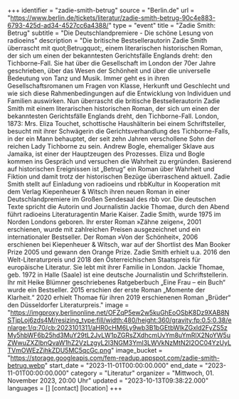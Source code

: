+++
identifier = "zadie-smith-betrug"
source = "Berlin.de"
url = "https://www.berlin.de/tickets/literatur/zadie-smith-betrug-90c4e883-6793-425d-ad34-4527cc6a4388/"
type = "event"
title = "Zadie Smith: Betrug"
subtitle = "Die Deutschlandpremiere - Die schöne Lesung von radioeins"
description = "Die britische Bestsellerautorin Zadie Smith überrascht mit quot;Betrugquot;, einem literarischen historischen Roman, der sich um einen der bekanntesten Gerichtsfälle Englands dreht: den Tichborne-Fall.
Sie hat über die Gesellschaft im London der 70er Jahre geschrieben, über das Wesen der Schönheit und über die universelle Bedeutung von Tanz und Musik. Immer geht es in ihren Gesellschaftsromanen um Fragen von Klasse, Herkunft und Geschlecht und wie sich diese Rahmenbedingungen auf die Entwicklung von Individuen und Familien auswirken. Nun überrascht die britische Bestsellerautorin Zadie Smith mit einem literarischen historischen Roman, der sich um einen der bekanntesten Gerichtsfälle Englands dreht, den Tichborne-Fall.
London, 1873: Mrs. Eliza Touchet, schottische Haushälterin bei einem Schriftsteller, besucht mit ihrer Schwägerin die Gerichtsverhandlung des Tichborne-Falls, in der ein Mann behauptet, der seit zehn Jahren verschollene Sohn der reichen Lady Tichborne zu sein. Andrew Bogle, ehemaliger Sklave aus Jamaika, ist einer der Hauptzeugen des Prozesses. Eliza und Bogle kommen ins Gespräch und versuchen die Wahrheit zu ergründen. Basierend auf historischen Ereignissen ist „Betrug“ ein Roman über Wahrheit und Fiktion und damit trotz der historischen Bezüge überraschend aktuell.
Zadie Smith stellt auf Einladung von radioeins und rbbKultur in Kooperation mit dem Verlag Kiepenheuer & Witsch ihren neuen Roman in einer Deutschlandpremiere im Großen Sendesaal des rbb vor. Die deutschen Texte spricht die Autorin und Journalistin Jackie Thomae, durch den Abend führt radioeins Literaturagentin Marie Kaiser.
Zadie Smith, wurde 1975 im Norden Londons geboren. Ihr erster Roman »Zähne zeigen«, 2001 erschienen, wurde mit zahlreichen Preisen ausgezeichnet und ein internationaler Bestseller. Der Roman »Von der Schönheit«, 2006 erschienen bei Kiepenheuer & Witsch, war auf der Shortlist des Man Booker Prize 2005 und gewann den Orange Prize. Zadie Smith erhielt u.a. 2016 den Welt-Literaturpreis und 2018 den Österreichischen Staatspreis für europäische Literatur. Sie lebt mit ihrer Familie in London.
Jackie Thomae, geb. 1972 in Halle (Saale) ist eine deutsche Journalistin und Schriftstellerin. Ihr mit Heike Blümner geschriebenes Ratgeberbuch „Eine Frau – ein Buch“ wurde ein Bestseller. 2015 erschien der erste Roman „Momente der Klarheit.“ 2020 erhielt Thomae für ihren 2019 erschienenen Roman „Brüder“ den Düsseldorfer Literaturpreis."
image = "https://imgproxy.berlinonline.net/OFZqP5ew2w5kuGhEoOSbK8Dz9XAB8NSTjpLoj6zds4M/resizing_type:fill/width:480/height:360/gravity:fp:0.5:0.38/enlarge:1/q:70/cb:2023101311/aHR0cHM6Ly9wb3B1bGEtbWlkZGxld2FyZS5zMy5hbWF6b25hd3MuY29tL2JvLW1pZGRsZXdhcmUvYm8uYmRlX2NoYW5uZWwuZXZlbnQvaW1hZ2VzLzgyL2I3NGM3YmI3LWVkNzMtN2I2OC04YzUyLTVmOWEzZjhkZDU5MC5qcGc.png"
image_bucket = "https://storage.googleapis.com/fem-readup.appspot.com/zadie-smith-betrug.webp"
start_date = "2023-11-01T00:00:00.000"
end_date = "2023-11-01T00:00:00.000"
category = "Literatur"
organizer = "Mittwoch, 01. November 2023, 20:00 Uhr"
updated = "2023-10-13T09:38:22.000"
languages = []
[contact]
[location]
+++